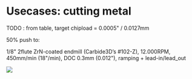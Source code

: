 # Usecases: cutting metal

TODO : from table, target chipload = 0.0005"  / 0.0127mm

50% push to:

1/8" 2flute ZrN-coated endmill \(Carbide3D’s \#102-Z\), 12.000RPM, 450mm/min \(18"/min\), DOC 0.3mm \(0.012"\), ramping + lead-in/lead\_out

![](.gitbook/assets/cutting_metal_profile_cut.png)

